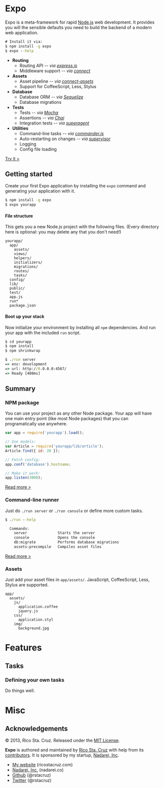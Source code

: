 Expo
====

Expo is a meta-framework for rapid [Node.js] web development. It provides you 
will the sensible defaults you need to build the backend of a modern web 
application.

``` cmd
# Install it via:
$ npm install -g expo
$ expo --help
```

 * __Routing__
   * Routing API *-- via [express.js]*
   * Middleware support *-- via [connect]*
 * __Assets__
   * Asset pipeline *-- via [connect-assets]*
   * Support for CoffeeScript, Less, Stylus
 * __Database__
   * Database ORM *-- via [Sequelize]*
   * Database migrations
 * __Tests__
   * Tests *-- via [Mocha]*
   * Assertions *-- via [Chai]*
   * Integration tests *-- via [superagent]*
 * __Utilities__
   * Command-line tasks *-- via [commander.js]*
   * Auto-restarting on changes *-- via [supervisor]*
   * Logging
   * Config file loading

[Try it >](#download)

Getting started
---------------

Create your first Expo application by installing the `expo` command and 
generating your application with it.

``` cmd
$ npm install -g expo
$ expo yourapp
```

#### File structure

This gets you a new Node.js project with the following files. (Every
directory here is optional: you may delete any that you don't need!)

``` files
yourapp/
  app/
    assets/
    views/
    helpers/
    initializers/
    migrations/
    routes/
    tasks/
  config/
  lib/
  public/
  test/
  app.js
  run*
  package.json
```

#### Boot up your stack

Now initialize your environment by installing all `npm` dependencies.
And run your app with the included `run` script.

``` cmd
$ cd yourapp
$ npm install
$ npm shrinkwrap
```

``` cmd
$ ./run server
=> env: development
=> url: http://0.0.0.0:4567/
=> Ready [480ms]
```

Summary
-------

### NPM package
You can use your project as any other Node package. Your app will have one main 
entry point (like most Node packages) that you can programatically use anywhere.

``` js
var app = require('yourapp').load();

// Use models:
var Article = require('yourapp/lib/article');
Article.find({ id: 20 });

// Fetch config:
app.conf('database').hostname;

// Make it work:
app.listen(3000);
```

[Read more >](#package)

### Command-line runner

Just do `./run server` or `./run console` or define more custom tasks.

``` cmd
$ ./run --help

  Commands:
    server              Starts the server
    console             Opens the console
    db:migrate          Performs database migrations
    assets:precompile   Compiles asset files
```

[Read more >](#command-line-tasks)

### Assets

Just add your asset files in `app/assets/`. JavaScript, CoffeeScript, Less, 
     Stylus are supported.

``` files
app/
  assets/
    js/
      application.coffee
      jquery.js
    css/
      application.styl
    img/
      background.jpg
```


# Features

## Tasks

### Defining your own tasks

Do things well.

Misc
====

Acknowledgements
----------------

© 2013, Rico Sta. Cruz. Released under the [MIT 
License](http://www.opensource.org/licenses/mit-license.php).

**Expo** is authored and maintained by [Rico Sta. Cruz][rsc] with help from its 
[contributors][c]. It is sponsored by my startup, [Nadarei, Inc][nd].

 * [My website](http://ricostacruz.com) (ricostacruz.com)
 * [Nadarei, Inc.](http://nadarei.co) (nadarei.co)
 * [Github](http://github.com/rstacruz) (@rstacruz)
 * [Twitter](http://twitter.com/rstacruz) (@rstacruz)

[rsc]: http://ricostacruz.com
[c]:   http://github.com/rstacruz/expo/contributors
[nd]:  http://nadarei.co

[connect-assets]: https://github.com/adunkman/connect-assets
[express.js]: http://expressjs.com/
[connect]: https://github.com/senchalabs/connect
[Node.js]: http://nodejs.org/
[commander.js]: https://github.com/visionmedia/commander.js
[Sequelize]: http://www.sequelizejs.com
[Mocha]: http://visionmedia.github.io/mocha
[supervisor]: https://github.com/isaacs/node-supervisor
[Chai]: http://chaijs.com/
[Superagent]: https://npmjs.org/package/superagent

